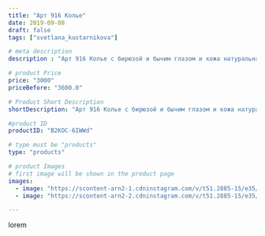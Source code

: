 ```yaml
---
title: "Арт 916 Колье"
date: 2019-09-08
draft: false
tags: ["svetlana_kustarnikova"]

# meta description
description : "Арт 916 Колье с бирюзой и бычим глазом и кожа натуральная ПРОДАНО"

# product Price
price: "3000"
priceBefore: "3600.0"

# Product Short Description
shortDescription: "Арт 916 Колье с бирюзой и бычим глазом и кожа натуральная ПРОДАНО"

#product ID
productID: "B2KOC-6IWWd"

# type must be "products"
type: "products"

# product Images
# first image will be shown in the product page
images:
  - image: "https://scontent-arn2-1.cdninstagram.com/v/t51.2885-15/e35/69236934_148131876390007_9120649691729089631_n.jpg?se=7&tp=1&_nc_ht=scontent-arn2-1.cdninstagram.com&_nc_cat=107&_nc_ohc=kptgVNFiLhgAX_Mx2IQ&oh=7aea32a260b2dd3898bc448a657ab0f8&oe=606AF276&ig_cache_key=MjEyODU3NTU0MzQyMDA4NTk0Mw%3D%3D.2"
  - image: "https://scontent-arn2-2.cdninstagram.com/v/t51.2885-15/e35/69621605_499104703999589_1091229910342461109_n.jpg?se=7&tp=1&_nc_ht=scontent-arn2-2.cdninstagram.com&_nc_cat=105&_nc_ohc=VzBt6wlsJI0AX8BB_IH&oh=ecbd07d4fa249111edb4d5f80fa92869&oe=606D7621&ig_cache_key=MjEyODU3NTU0MzQwMzI0NDAxMg%3D%3D.2"

---
```

lorem
